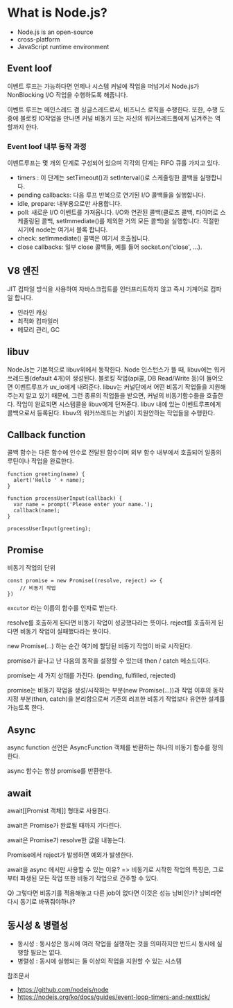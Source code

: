# What is Node.js?
* Node.js is an open-source
* cross-platform
* JavaScript runtime environment

## Event loof
이벤트 루프는 가능하다면 언제나 시스템 커널에 작업을 떠넘겨서 Node.js가 NonBlocking I/O 작업을 수행하도록 해줍니다.

이벤트 루프는 메인스레드 겸 싱글스레드로서, 비즈니스 로직을 수행한다.
또한, 수행 도중에 블로킹 IO작업을 만나면 커널 비동기 또는 자신의 워커쓰레드풀에게 넘겨주는 역할까지 한다.

### Event loof 내부 동작 과정

이벤트루프는 몇 개의 단계로 구성되어 있으며 각각의 단계는 FIFO 큐를 가지고 있다.

* timers : 이 단계는 setTimeout()과 setInterval()로 스케줄링한 콜백을 실행합니다.
* pending callbacks: 다음 루프 반복으로 연기된 I/O 콜백들을 실행합니다.
* idle, prepare: 내부용으로만 사용합니다.
* poll: 새로운 I/O 이벤트를 가져옵니다. I/O와 연관된 콜백(클로즈 콜백, 타이머로 스케줄링된 콜백, setImmediate()를 제외한 거의 모든 콜백)을 실행합니다. 적절한 시기에 node는 여기서 블록 합니다.
* check: setImmediate() 콜백은 여기서 호출됩니다.
* close callbacks: 일부 close 콜백들, 예를 들어 socket.on('close', ...).

## V8 엔진
JIT 컴파일 방식을 사용하여 자바스크립트를 인터프리트하지 않고 즉시 기계어로 컴파일 합니다.

* 인라인 캐싱
* 최적화 컴파일러
* 메모리 관리, GC

## libuv

NodeJs는 기본적으로 libuv위에서 동작한다.
Node 인스턴스가 뜰 때, libuv에는 워커 쓰레드풀(default 4개)이 생성된다.
블로킹 작업(api콜, DB Read/Write 등)이 들어오면 이벤트루프가 uv_io에게 내려준다.
libuv는 커널단에서 어떤 비동기 작업들을 지원해주는지 알고 있기 때문에, 그런 종류의 작업들을 받으면, 커널의 비동기함수들을 호출한다.
작업이 완료되면 시스템콜을 libuv에게 던져준다.
libuv 내에 있는 이벤트루프에게 콜백으로서 등록된다.
libuv의 워커쓰레드는 커널이 지원안하는 작업들을 수행한다.

## Callback function
콜백 함수는 다른 함수에 인수로 전달된 함수이며 외부 함수 내부에서 호출되어 일종의 루틴이나 작업을 완료한다.

```
function greeting(name) {
  alert('Hello ' + name);
}

function processUserInput(callback) {
  var name = prompt('Please enter your name.');
  callback(name);
}

processUserInput(greeting);
```

## Promise
비동기 작업의 단위
```
const promise = new Promise((resolve, reject) => {
    // 비동기 작업
})
```

`excutor` 라는 이름의 함수를 인자로 받는다.

resolve를 호출하게 된다면 비동기 작업이 성공했다라는 뜻이다.
reject를 호출하게 된다면 비동기 작업이 실패했다라는 뜻이다.

new Promise(...) 하는 순간 여기에 할당된 비동기 작업이 바로 시작된다.

promise가 끝나고 난 다음의 동작을 설정할 수 있는데 then / catch 메소드이다.

promise는 세 가지 상태를 가진다.
(pending, fulfilled, rejected)

promise는 비동기 작업을 생성/시작하는 부분(new Promise(...))과 작업 이후의 동작 지정 부분(then, catch)을 분리함으로써 기존의 러프한 비동기 작업보다 유연한 설계를 가능토록 한다.

## Async
async function 선언은 AsyncFunction 객체를 반환하는 하나의 비동기 함수를 정의한다.

async 함수는 항상 promise를 반환한다.

## await

await[[Promist 객체]] 형태로 사용한다.

await은 Promise가 완료될 때까지 기다린다.

await은 Promise가 resolve한 값을 내놓는다.

Promise에서 reject가 발생하면 예외가 발생한다.

await을 async 에서만 사용할 수 있는 이유?
=> 비동기로 시작한 작업의 특징은, 그로부터 파생된 모든 작업 또한 비동기 작업으로 간주할 수 있다.

Q) 그렇다면 비동기를 적용해놓고 다른 job이 없다면 이것은 성능 낭비인가? 낭비라면 다시 동기로 바꿔줘야하나?

## 동시성 & 병렬성

* 동시성 : 동시성은 동시에 여러 작업을 실행하는 것을 의미하지만 반드시 동시에 실행할 필요는 없다.
* 병렬성 : 동시에 실행되는 둘 이상의 작업을 지원할 수 있는 시스템



참조문서
* https://github.com/nodejs/node
* https://nodejs.org/ko/docs/guides/event-loop-timers-and-nexttick/
